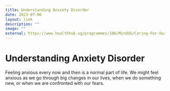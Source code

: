 ```yaml
---
title: Understanding Anxiety Disorder
date: 2023-07-06
layout: link
description: ""
image: ""
external: https://www.healthhub.sg/programmes/186/MindSG/Caring-For-Ourselves/Dealing-with-Anxiety-Disorder-Adults#content
---
```

# Understanding Anxiety Disorder
Feeling anxious every now and then is a normal part of life. We might feel anxious as we go through big changes in our lives, when we do something new, or when we are confronted with our fears.